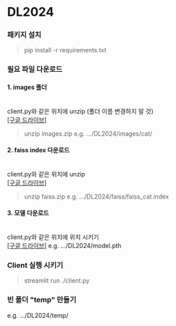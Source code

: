 # DL2024

### 패키지 설치

> pip install -r requirements.txt

### 필요 파일 다운로드

#### 1. images 폴더<br><br>

client.py와 같은 위치에 unzip (폴더 이름 변경하지 말 것) <br>
<a href='https://drive.google.com/file/d/1MgOVyYNNSOXVBFzm-eAWelO9HYWUswcj/view?usp=sharing'>[구글 드라이브]</a>

> unzip images.zip
e.g. .../DL2024/images/cat/

#### 2. faiss index 다운로드 <br><br>

client.py와 같은 위치에 unzip <br>
<a href='https://drive.google.com/file/d/1QSzpvyfEqYM2dbzLPiwVnZdsExP0rMn3/view?usp=sharing'>[구글 드라이브]</a>

> unzip faiss.zip
e.g. .../DL2024/faiss/faiss_cat.index

#### 3. 모델 다운로드 <br><br>

client.py와 같은 위치에 위치 시키기 <br>
<a href='https://drive.google.com/file/d/1YIw5PCCkwEkC2hu3ooNtKJrqR5npORLD/view?usp=sharing'>[구글 드라이브]</a>
e.g. .../DL2024/model.pth

### Client 실행 시키기

> streamlit run ./client.py

### 빈 폴더 "temp" 만들기

e.g. .../DL2024/temp/
